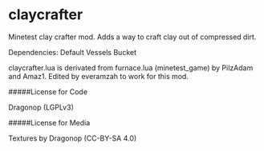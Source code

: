 # claycrafter
Minetest clay crafter mod. Adds a way to craft clay out of compressed dirt.

Dependencies:
Default
Vessels
Bucket

claycrafter.lua is derivated from furnace.lua (minetest_game) by PilzAdam and Amaz1. 
Edited by everamzah to work for this mod.

#####License for Code 

Dragonop (LGPLv3)

#####License for Media

Textures by Dragonop (CC-BY-SA 4.0)
